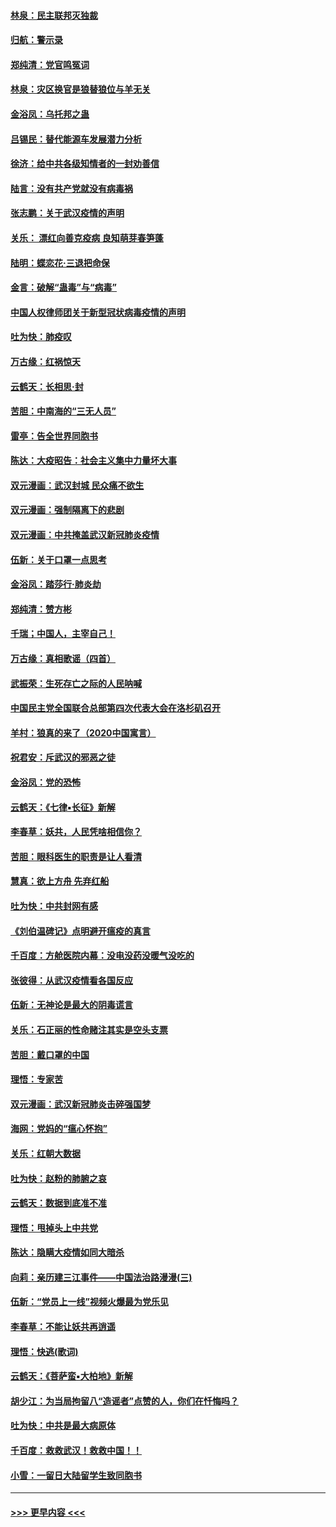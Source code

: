 #### [林泉：民主联邦灭独裁](../pages/nsc993/n11870998.md?t=02160733) 
#### [归航：警示录](../pages/nsc993/n11870963.md?t=02160733) 
#### [郑纯清：党官鸣冤词](../pages/nsc993/n11870938.md?t=02160733) 
#### [林泉：灾区换官是狼替狼位与羊无关](../pages/nsc993/n11870896.md?t=02160733) 
#### [金浴凤：乌托邦之蛊](../pages/nsc993/n11870879.md?t=02160733) 
#### [吕锡民：替代能源车发展潜力分析](../pages/nsc993/n11870656.md?t=02160733) 
#### [徐济：给中共各级知情者的一封劝善信](../pages/nsc993/n11868561.md?t=02160733) 
#### [陆言：没有共产党就没有病毒祸](../pages/nsc993/n11868232.md?t=02160733) 
#### [张志鹏：关于武汉疫情的声明](../pages/nsc993/n11867182.md?t=02160733) 
#### [关乐： 漂红向善克疫病 良知萌芽春笋蓬](../pages/nsc993/n11865710.md?t=02160733) 
#### [陆明：蝶恋花‧三退把命保](../pages/nsc993/n11865673.md?t=02160733) 
#### [金言：破解“蛊毒”与“病毒”](../pages/nsc993/n11864103.md?t=02160733) 
#### [中国人权律师团关于新型冠状病毒疫情的声明](../pages/nsc993/n11864249.md?t=02160733) 
#### [吐为快：肺疫叹](../pages/nsc993/n11864027.md?t=02160733) 
#### [万古缘：红祸惊天](../pages/nsc993/n11864079.md?t=02160733) 
#### [云鹤天：长相思‧封](../pages/nsc993/n11864006.md?t=02160733) 
#### [苦胆：中南海的“三无人员”](../pages/nsc993/n11862997.md?t=02160733) 
#### [雷亭：告全世界同胞书](../pages/nsc993/n11862572.md?t=02160733) 
#### [陈达：大疫昭告：社会主义集中力量坏大事](../pages/nsc993/n11859419.md?t=02160733) 
#### [双元漫画：武汉封城 民众痛不欲生](../pages/nsc993/n11859287.md?t=02160733) 
#### [双元漫画：强制隔离下的悲剧](../pages/nsc993/n11859244.md?t=02160733) 
#### [双元漫画：中共掩盖武汉新冠肺炎疫情](../pages/nsc993/n11858249.md?t=02160733) 
#### [伍新：关于口罩一点思考](../pages/nsc993/n11859195.md?t=02160733) 
#### [金浴凤：踏莎行‧肺炎劫](../pages/nsc993/n11858227.md?t=02160733) 
#### [郑纯清：赞方彬](../pages/nsc993/n11856803.md?t=02160733) 
#### [千瑞；中国人，主宰自己！](../pages/nsc993/n11856793.md?t=02160733) 
#### [万古缘：真相歌谣（四首）](../pages/nsc993/n11856263.md?t=02160733) 
#### [武振荣：生死存亡之际的人民呐喊](../pages/nsc993/n11856256.md?t=02160733) 
#### [中国民主党全国联合总部第四次代表大会在洛杉矶召开](../pages/nsc993/n11856344.md?t=02160733) 
#### [羊村：狼真的来了（2020中国寓言）](../pages/nsc993/n11856229.md?t=02160733) 
#### [祝君安：斥武汉的邪恶之徒](../pages/nsc993/n11855861.md?t=02160733) 
#### [金浴凤：党的恐怖](../pages/nsc993/n11855849.md?t=02160733) 
#### [云鹤天：《七律▪长征》新解](../pages/nsc993/n11855479.md?t=02160733) 
#### [李春草：妖共，人民凭啥相信你？](../pages/nsc993/n11855196.md?t=02160733) 
#### [苦胆：眼科医生的职责是让人看清](../pages/nsc993/n11853840.md?t=02160733) 
#### [慧真：欲上方舟 先弃红船](../pages/nsc993/n11853483.md?t=02160733) 
#### [吐为快：中共封网有感](../pages/nsc993/n11852575.md?t=02160733) 
#### [《刘伯温碑记》点明避开瘟疫的真言](../pages/nsc993/n11852128.md?t=02160733) 
#### [千百度：方舱医院内幕：没电没药没暖气没吃的](../pages/nsc993/n11850211.md?t=02160733) 
#### [张彼得：从武汉疫情看各国反应](../pages/nsc993/n11850102.md?t=02160733) 
#### [伍新：无神论是最大的阴毒谎言](../pages/nsc993/n11846129.md?t=02160733) 
#### [关乐：石正丽的性命赌注其实是空头支票](../pages/nsc993/n11846109.md?t=02160733) 
#### [苦胆：戴口罩的中国](../pages/nsc993/n11845576.md?t=02160733) 
#### [理悟：专家苦](../pages/nsc993/n11845564.md?t=02160733) 
#### [双元漫画：武汉新冠肺炎击碎强国梦](../pages/nsc993/n11843320.md?t=02160733) 
#### [海网：党妈的“瘟心怀抱”](../pages/nsc993/n11840740.md?t=02160733) 
#### [关乐：红朝大数据](../pages/nsc993/n11840675.md?t=02160733) 
#### [吐为快：赵粉的肺腑之哀](../pages/nsc993/n11840618.md?t=02160733) 
#### [云鹤天：数据到底准不准](../pages/nsc993/n11840325.md?t=02160733) 
#### [理悟：甩掉头上中共党](../pages/nsc993/n11838826.md?t=02160733) 
#### [陈达：隐瞒大疫情如同大暗杀](../pages/nsc993/n11838771.md?t=02160733) 
#### [向莉：亲历建三江事件——中国法治路漫漫(三)](../pages/nsc993/n11831825.md?t=02160733) 
#### [伍新：“党员上一线”视频火爆最为党乐见](../pages/nsc993/n11838200.md?t=02160733) 
#### [李春草：不能让妖共再逍遥](../pages/nsc993/n11838102.md?t=02160733) 
#### [理悟：快逃(歌词)](../pages/nsc993/n11838083.md?t=02160733) 
#### [云鹤天：《菩萨蛮▪大柏地》新解](../pages/nsc993/n11838059.md?t=02160733) 
#### [胡少江：为当局拘留八“造谣者”点赞的人，你们在忏悔吗？](../pages/nsc993/n11836801.md?t=02160733) 
#### [吐为快：中共是最大病原体](../pages/nsc993/n11836748.md?t=02160733) 
#### [千百度：救救武汉！救救中国！！](../pages/nsc993/n11836145.md?t=02160733) 
#### [小雪：一留日大陆留学生致同胞书](../pages/nsc993/n11834624.md?t=02160733) 

----
#### [ >>> 更早内容 <<< ](../indexes/nsc993-earlier.md)
